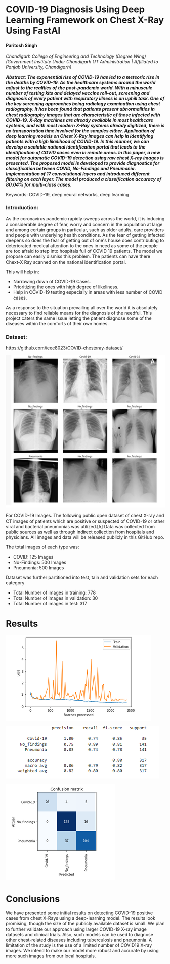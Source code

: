 

# COVID-19 Diagnosis Using Deep Learning Framework on Chest X-Ray Using FastAI

#### Paritosh Singh

*Chandigarh College of Engineering and Technology (Degree Wing)*
*(Government Institute Under Chandigarh UT Administration | Affiliated to Panjab University, Chandigarh)*

_**Abstract: The exponential rise of COVID-19 has led to a meteoric rise in the deaths by COVID-19. As the healthcare systems around the world adjust to the realities of the post-pandemic world. With a minuscule number of testing kits and delayed vaccine roll-out, screening and diagnosis of every patient with respiratory illness is an uphill task. One of the key screening approaches being radiology examination using chest radiography. It has been found that patients present abnormalities in chest radiography images that are characteristic of those infected with COVID-19. X-Ray machines are already available in most healthcare systems, and with most modern X-Ray systems already digitized, there is no transportation time involved for the samples either. Application of deep learning models on Chest X-Ray Images can help in identifying patients with a high likelihood of COVID-19. In this manner, we can develop a scalable national identification portal that leads to the identification of COVID cases even in remote areas. In this paper, a new model for automatic COVID-19 detection using raw chest X-ray images is presented. The proposed model is developed to provide diagnostics for classification between COVID, No-Findings and Pneumonia. Implementation of 17 convolutional layers and introduced different filtering on each layer.  The model produced a classification accuracy of 80.04% for multi-class cases.**_

Keywords: COVID-19, deep neural networks, deep learning


### Introduction:

As the coronavirus pandemic rapidly sweeps across the world, it is inducing a considerable degree of fear, worry and concern in the population at large and among certain groups in particular, such as older adults, care providers and people with underlying health conditions. As the fear of getting infected deepens so does the fear of getting out of one's house does contributing to deteriorated medical attention to the ones in need as some of the people are too afraid to step into hospitals full of COVID 19 patients. The model we propose can easily dismiss this problem. The patients can have there Chext-X Ray scanned on the  national identification portal.

This will help in:
 - Narrowing down of COVID-19 Cases.
 - Prioritizing the ones with high degree of likeliness.
 - Help in COVID-19 testing especially in areas with less number of COVID cases.

As a response to the situation prevailing all over the world it is absolutely necessary to find reliable means for the diagnosis of the needful. This project caters the same issue letting the patient diagnose some of the diseases within the comforts of their own homes.

### Dataset:

https://github.com/ieee8023/COVID-chestxray-dataset/ 

 ![](dataset.PNG)

For  COVID-19 Images. The following public open dataset of chest X-ray and CT images of patients which are positive or suspected of COVID-19 or other viral and bacterial pneumonias was utilized.[5] Data was collected from public sources as well as through indirect collection from hospitals and physicians. All images and data will be released publicly in this GitHub repo.

The total images of each type was:
 - COVID: 125 Images
 - No-Findings: 500 Images
 - Pneumonia: 500 Images

Dataset was further partitioned into test, tain and validation sets for each category
 - Total Number of images in training: 778
 - Total  Number of images in validation: 30
 - Total Number of images in test: 317


# Results
 ![](plot.PNG)
 
 ![](info.PNG)
 
 ![](matrix.PNG)

# Conclusions

We have presented some initial results on detecting COVID-19 positive cases from chest X-Rays using a deep-learning model. The results look promising, though the size of the publicly available dataset is small. We plan to further validate our approach using larger COVID-19 X-ray image datasets and clinical trials. Also, such models can be used to diagnose other chest-related diseases including tuberculosis and pneumonia. A limitation of the study is the use of a limited number of COVID19 X-ray images. We intend to make our model more robust and accurate by using more such images from our local hospitals. 
